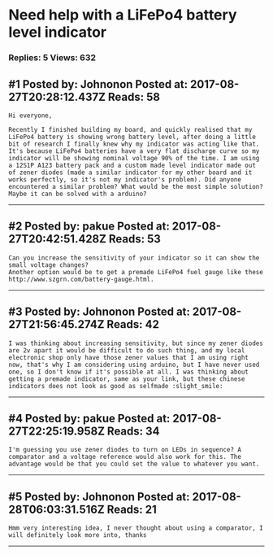 # Need help with a LiFePo4 battery level indicator

### Replies: 5 Views: 632

## \#1 Posted by: Johnonon Posted at: 2017-08-27T20:28:12.437Z Reads: 58

```
Hi everyone, 

Recently I finished building my board, and quickly realised that my LiFePo4 battery is showing wrong battery level, after doing a little bit of research I finally knew why my indicator was acting like that. It's because LiFePo4 batteries have a very flat discharge curve so my indicator will be showing nominal voltage 90% of the time. I am using a 12S1P A123 battery pack and a custom made level indicator made out of zener diodes (made a similar indicator for my other board and it works perfectly, so it's not my indicator's problem). Did anyone encountered a similar problem? What would be the most simple solution? Maybe it can be solved with a arduino?
```

---
## \#2 Posted by: pakue Posted at: 2017-08-27T20:42:51.428Z Reads: 53

```
Can you increase the sensitivity of your indicator so it can show the small voltage changes?
Another option would be to get a premade LiFePo4 fuel gauge like these http://www.szgrn.com/battery-gauge.html.
```

---
## \#3 Posted by: Johnonon Posted at: 2017-08-27T21:56:45.274Z Reads: 42

```
I was thinking about increasing sensitivity, but since my zener diodes are 2v apart it would be difficult to do such thing, and my local electronic shop only have those zener values that I am using right now, that's why I am considering using arduino, but I have never used one, so I don't know if it's possible at all. I was thinking about getting a premade indicator, same as your link, but these chinese indicators does not look as good as selfmade :slight_smile:
```

---
## \#4 Posted by: pakue Posted at: 2017-08-27T22:25:19.958Z Reads: 34

```
I'm guessing you use zener diodes to turn on LEDs in sequence? A comparator and a voltage reference would also work for this. The advantage would be that you could set the value to whatever you want.
```

---
## \#5 Posted by: Johnonon Posted at: 2017-08-28T06:03:31.516Z Reads: 21

```
Hmm very interesting idea, I never thought about using a comparator, I will definitely look more into, thanks
```

---
